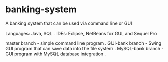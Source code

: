 # banking-system
A banking system that can be used via command line or GUI

Languages: Java, SQL . 
IDEs: Eclipse, NetBeans for GUI, and Sequel Pro

master branch - simple command line program . 
GUI-bank branch - Swing GUI program that can save data into the file system . 
MySQL-bank branch - GUI program with MySQL database integration . 
